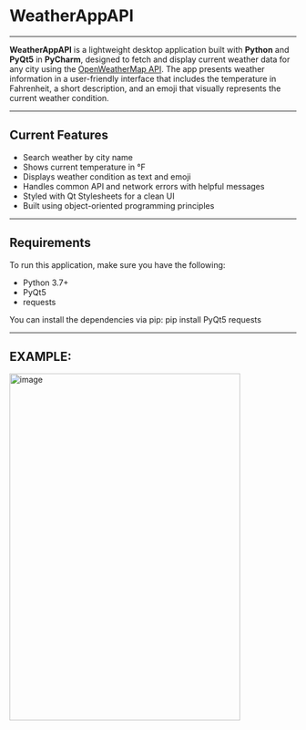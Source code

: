 # WeatherAppAPI

---

**WeatherAppAPI** is a lightweight desktop application built with **Python** and **PyQt5** in **PyCharm**, designed to fetch and display current weather data for any city using the [OpenWeatherMap API](https://openweathermap.org/api). 
The app presents weather information in a user-friendly interface that includes the temperature in Fahrenheit, a short description, and an emoji that visually represents the current weather condition.

---

## Current Features

- Search weather by city name
- Shows current temperature in °F
- Displays weather condition as text and emoji
- Handles common API and network errors with helpful messages
- Styled with Qt Stylesheets for a clean UI
- Built using object-oriented programming principles

---

## Requirements

To run this application, make sure you have the following:

- Python 3.7+
- PyQt5
- requests

You can install the dependencies via pip: pip install PyQt5 requests

---

## EXAMPLE:

<img width="405" height="609" alt="image" src="https://github.com/user-attachments/assets/be965830-8dda-4821-bf75-cc1742b764c3" />
